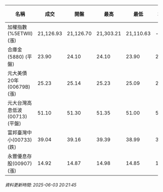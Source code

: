 | 名稱 | 成交 | 開盤 | 最高 | 最低 | 均價 | 成交金額(億) | 昨收 | 漲跌幅 | 漲跌 | 總量 | 昨量 | 振幅 |
| -------- | -------- | -------- | -------- |-------- | -------- | -------- |-------- |-------- |-------- | -------- | -------- |-------- |
|加權指數(%5ETWII) (漲)|21,126.93|21,126.70|21,303.21|21,110.63|-|3,506.84|21,002.71|0.59%|124.22|6,173,377|0|0.92%|
|合庫金(5880) (平盤)|23.90|24.10|24.10|23.90|23.96|1.98|23.90|0.00%|0.00|8,253|13,405|0.84%|
|元大美債20年(00679B) (漲)|25.23|25.14|25.23|25.09|25.15|5.31|25.21|0.08%|0.02|21,103|36,838|0.56%|
|元大台灣高息低波(00713) (平盤)|51.10|51.30|51.35|51.00|51.15|5.84|51.10|0.00%|0.00|11,423|19,149|0.68%|
|富邦臺灣中小(00733) (跌)|39.04|39.16|39.39|38.99|39.16|0.230|39.10|0.15%|0.06|588|457|1.02%|
|永豐優息存股(00907) (漲)|14.92|14.87|14.98|14.85|14.90|1.11|14.86|0.40%|0.06|7,442|1,328|0.87%|
###### 資料更新時間: 2025-06-03 20:21:45